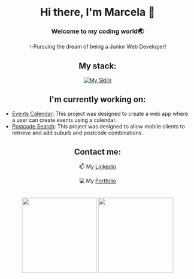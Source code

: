 <div id="header" align="center">
    
# Hi there, I'm Marcela 👋

### Welcome to my coding world🌏 
✨Pursuing the dream of being a Junior Web Developer!
  
## My stack:
[![My Skills](https://skillicons.dev/icons?i=react,ts,java,spring,js,vite,graphql,nodejs,nestjs,nextjs,mysql,html,bootstrap,css,tailwind&theme=light)](https://skillicons.dev)

## I'm currently working on:
</div>

<div id="projects" align="left">

* [Events Calendar](https://github.com/marcelamejiao/Events-Calendar): This project was designed to create a web app where a user can create events using a calendar.
* [Postcode Search](https://github.com/marcelamejiao/Postcode-Search): This project was designed to allow mobile clients to retrieve and add suburb and postcode combinations.

</div>

<div id="contact" align="center">

## Contact me:

📫 My [Linkedin](https://www.linkedin.com/in/wmarcelamejia) 

💻 My [Portfolio](https://marcelamejiao.github.io/Portfolio-Scss/) 

</div>

<br />

<div id="stats" align="center">

<img height=200 align="center" src="https://github-readme-stats.vercel.app/api?username=marcelamejiao&show_icons=true&theme=material-palenight" />

<img height=200 align="center" src="https://github-readme-stats.vercel.app/api/top-langs/?username=marcelamejiao&layout=compact&theme=material-palenight" />

</div>



